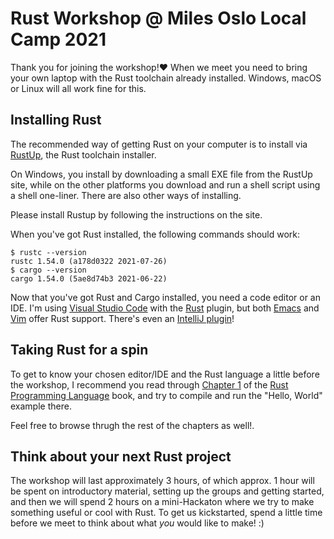 # Rust Workshop @ Miles Oslo Local Camp 2021

Thank you for joining the workshop!❤ When we meet you need to bring your own laptop
with the Rust toolchain already installed. Windows, macOS or Linux will all work fine
for this.

## Installing Rust

The recommended way of getting Rust on your computer is to install via
[RustUp](https://rustup.rs/), the Rust toolchain installer.

On Windows, you install by downloading a small EXE file from the RustUp site,
while on the other platforms you download and run a shell script using a shell
one-liner. There are also other ways of installing.

Please install Rustup by following the instructions on the site.

When you've got Rust installed, the following commands should work:
```
$ rustc --version
rustc 1.54.0 (a178d0322 2021-07-26)
$ cargo --version
cargo 1.54.0 (5ae8d74b3 2021-06-22)
```

Now that you've got Rust and Cargo installed, you need a code editor or an IDE. I'm using
[Visual Studio Code](https://code.visualstudio.com/) with the 
[Rust](https://marketplace.visualstudio.com/items?itemName=rust-lang.rust)
plugin, but both 
[Emacs](https://robert.kra.hn/posts/2021-02-07_rust-with-emacs/) and
[Vim](https://github.com/rust-lang/rust.vim) offer Rust support.
There's even an [IntelliJ plugin](https://intellij-rust.github.io/)!

## Taking Rust for a spin

To get to know your chosen editor/IDE and the Rust language a little before the
workshop, I recommend you read through
[Chapter 1](https://doc.rust-lang.org/stable/book/ch01-00-getting-started.html)
of the [Rust Programming Language](https://doc.rust-lang.org/stable/book/) book,
and try to compile and run the "Hello, World" example there.

Feel free to browse thrugh the rest of the chapters as well!.

## Think about your next Rust project

The workshop will last approximately 3 hours, of which approx. 1 hour will be spent
on introductory material, setting up the groups and getting started, and then we
will spend 2 hours on a mini-Hackaton where we try to make something useful or cool
with Rust. To get us kickstarted, spend a little time before we meet to think about
what _you_ would like to make! :)